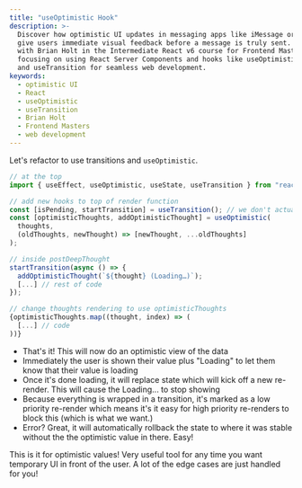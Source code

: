 ```yaml
---
title: "useOptimistic Hook"
description: >-
  Discover how optimistic UI updates in messaging apps like iMessage or WhatsApp
  give users immediate visual feedback before a message is truly sent. Learn
  with Brian Holt in the Intermediate React v6 course for Frontend Masters,
  focusing on using React Server Components and hooks like useOptimistic
  and useTransition for seamless web development.
keywords:
  - optimistic UI
  - React
  - useOptimistic
  - useTransition
  - Brian Holt
  - Frontend Masters
  - web development
---
```


Let's refactor to use transitions and `useOptimistic`.

```javascript
// at the top
import { useEffect, useOptimistic, useState, useTransition } from "react";

// add new hooks to top of render function
const [isPending, startTransition] = useTransition(); // we don't actually need isPending here today
const [optimisticThoughts, addOptimisticThought] = useOptimistic(
  thoughts,
  (oldThoughts, newThought) => [newThought, ...oldThoughts]
);

// inside postDeepThought
startTransition(async () => {
  addOptimisticThought(`${thought} (Loading…)`);
  [...] // rest of code
});

// change thoughts rendering to use optimisticThoughts
{optimisticThoughts.map((thought, index) => (
  [...] // code
))}
```

- That's it! This will now do an optimistic view of the data
- Immediately the user is shown their value plus "Loading" to let them know that their value is loading
- Once it's done loading, it will replace state which will kick off a new re-render. This will cause the Loading... to stop showing
- Because everything is wrapped in a transition, it's marked as a low priority re-render which means it's it easy for high priority re-renders to block this (which is what we want.)
- Error? Great, it will automatically rollback the state to where it was stable without the the optimistic value in there. Easy!

This is it for optimistic values! Very useful tool for any time you want temporary UI in front of the user. A lot of the edge cases are just handled for you!
